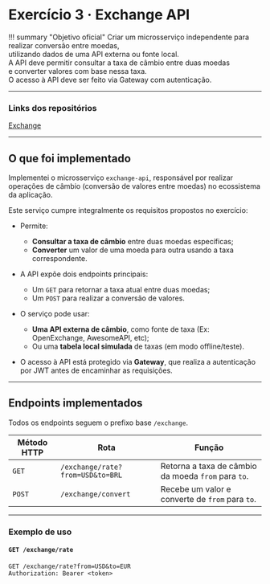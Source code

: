 # Exercício 3 · Exchange API

!!! summary "Objetivo oficial"
    Criar um microsserviço independente para realizar conversão entre moedas,  
    utilizando dados de uma API externa ou fonte local.  
    A API deve permitir consultar a taxa de câmbio entre duas moedas  
    e converter valores com base nessa taxa.  
    O acesso à API deve ser feito via Gateway com autenticação.

---

### Links dos repositórios

[Exchange](https://github.com/giovannyjvr/exchange-api)  

---

## O que foi implementado

Implementei o microsserviço `exchange-api`, responsável por realizar operações de câmbio (conversão de valores entre moedas) no ecossistema da aplicação.

Este serviço cumpre integralmente os requisitos propostos no exercício:

- Permite:
  - **Consultar a taxa de câmbio** entre duas moedas específicas;
  - **Converter** um valor de uma moeda para outra usando a taxa correspondente.

- A API expõe dois endpoints principais:
  - Um `GET` para retornar a taxa atual entre duas moedas;
  - Um `POST` para realizar a conversão de valores.

- O serviço pode usar:
  - **Uma API externa de câmbio**, como fonte de taxa (Ex: OpenExchange, AwesomeAPI, etc);
  - Ou uma **tabela local simulada** de taxas (em modo offline/teste).

- O acesso à API está protegido via **Gateway**, que realiza a autenticação por JWT antes de encaminhar as requisições.

---

## Endpoints implementados

Todos os endpoints seguem o prefixo base `/exchange`.

| Método HTTP | Rota                             | Função                                               |
|-------------|----------------------------------|------------------------------------------------------|
| `GET`       | `/exchange/rate?from=USD&to=BRL` | Retorna a taxa de câmbio da moeda `from` para `to`. |
| `POST`      | `/exchange/convert`              | Recebe um valor e converte de `from` para `to`.     |

---

### Exemplo de uso

#### `GET /exchange/rate`

```http
GET /exchange/rate?from=USD&to=EUR
Authorization: Bearer <token>
